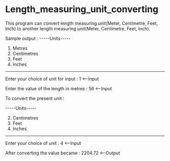 # Length_measuring_unit_converting

This program can convert length measuring unit(Meter, Centimetre, Feet, Inch) to another length measuring unit(Meter, Centimetre, Feet, Inch).


Sample output : 
-----Units-----
1. Metres
2. Centimetres
3. Feet
4. Inches
----------------
Enter your choice of unit for input : 1                     <--Input

Enter the value of the length in metres : 56                <--Input

To convert the present unit :

-----Units-----

2. Centimetres
3. Feet
4. Inches
----------------
Enter your choice of unit : 4                                <--Input

After converting the value became : 2204.72                  <--Output
